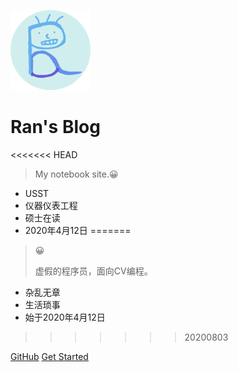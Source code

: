 ![logo](_media/favicon.png)

# Ran's Blog

<<<<<<< HEAD
> My notebook site.😀

* USST
* 仪器仪表工程
* 硕士在读
* 2020年4月12日
=======
> 😀
>
> 虚假的程序员，面向CV编程。

* 杂乱无章
* 生活琐事
* 始于2020年4月12日
>>>>>>> 20200803

[GitHub](https://github.com/wenyuanw)
[Get Started](README.md)